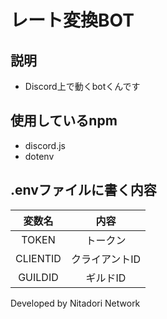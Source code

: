 # レート変換BOT
## 説明
- Discord上で動くbotくんです

## 使用しているnpm
- discord.js
- dotenv

## .envファイルに書く内容
|変数名|内容|
|:---:|:---:|
|TOKEN|トークン|
|CLIENTID|クライアントID|
|GUILDID|ギルドID|

Developed by Nitadori Network